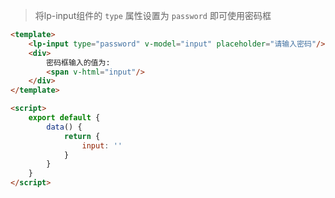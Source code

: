 >将lp-input组件的 `type` 属性设置为 `password` 即可使用密码框

```html
<template>
    <lp-input type="password" v-model="input" placeholder="请输入密码"/>
    <div>
        密码框输入的值为:
        <span v-html="input"/>
    </div>
</template>

<script>
    export default {
        data() {
            return {
                input: ''
            }   
        }       
    }
</script>
```